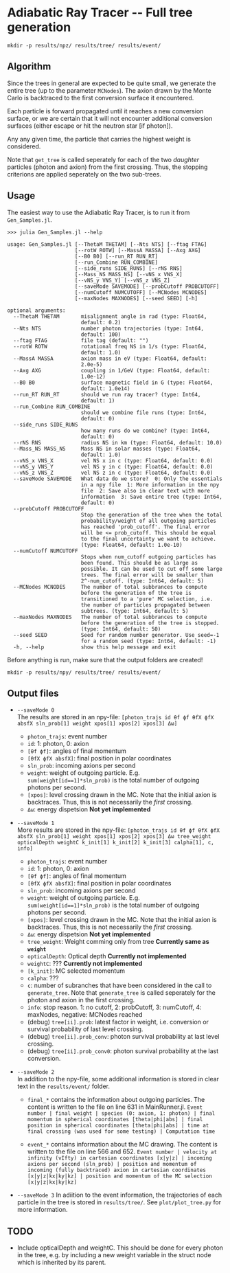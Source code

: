 # Adiabatic Ray Tracer -- Full tree generation

```
mkdir -p results/npz/ results/tree/ results/event/
```

## Algorithm

Since the trees in general are expected to be quite small, we generate the
entire tree (up to the parameter `MCNodes`). 
The axion drawn by the Monte Carlo is backtraced to the first conversion
surface it encountered.

Each particle is forward propagated until it reaches a new conversion surface,
or we are certain that it will not encounter additional conversion surfaces
(either escape or hit the neutron star [if photon]).

Any any given time, the particle that carries the highest weight is considered.

Note that `get_tree` is called seperately for each of the two *daughter*
particles (photon and axion) from the first crossing. Thus, the stopping
criterions are applied seperately on the two sub-trees.

## Usage

The easiest way to use the Adiabatic Ray Tracer, is to run it from `Gen_Samples.jl`. 

```
>>> julia Gen_Samples.jl --help

usage: Gen_Samples.jl [--ThetaM THETAM] [--Nts NTS] [--ftag FTAG]
                      [--rotW ROTW] [--MassA MASSA] [--Axg AXG]
                      [--B0 B0] [--run_RT RUN_RT]
                      [--run_Combine RUN_COMBINE]
                      [--side_runs SIDE_RUNS] [--rNS RNS]
                      [--Mass_NS MASS_NS] [--vNS_x VNS_X]
                      [--vNS_y VNS_Y] [--vNS_z VNS_Z]
                      [--saveMode SAVEMODE] [--probCutoff PROBCUTOFF]
                      [--numCutoff NUMCUTOFF] [--MCNodes MCNODES]
                      [--maxNodes MAXNODES] [--seed SEED] [-h]

optional arguments:
  --ThetaM THETAM       misalignment angle in rad (type: Float64,
                        default: 0.2)
  --Nts NTS             number photon trajectories (type: Int64,
                        default: 100)
  --ftag FTAG           file tag (default: "")
  --rotW ROTW           rotational freq NS in 1/s (type: Float64,
                        default: 1.0)
  --MassA MASSA         axion mass in eV (type: Float64, default:
                        2.0e-5)
  --Axg AXG             coupling in 1/GeV (type: Float64, default:
                        1.0e-12)
  --B0 B0               surface magnetic field in G (type: Float64,
                        default: 1.0e14)
  --run_RT RUN_RT       should we run ray tracer? (type: Int64,
                        default: 1)
  --run_Combine RUN_COMBINE
                        should we combine file runs (type: Int64,
                        default: 0)
  --side_runs SIDE_RUNS
                        how many runs do we combine? (type: Int64,
                        default: 0)
  --rNS RNS             radius NS in km (type: Float64, default: 10.0)
  --Mass_NS MASS_NS     Mass NS in solar masses (type: Float64,
                        default: 1.0)
  --vNS_x VNS_X         vel NS x in c (type: Float64, default: 0.0)
  --vNS_y VNS_Y         vel NS y in c (type: Float64, default: 0.0)
  --vNS_z VNS_Z         vel NS z in c (type: Float64, default: 0.0)
  --saveMode SAVEMODE   What data do we store?  0: Only the essentials
                        in a npy file  1: More information in the npy
                        file  2: Save also in clear text with more
                        information  3: Save entire tree (type: Int64,
                        default: 0)
  --probCutoff PROBCUTOFF
                        Stop the generation of the tree when the total
                        probability/weight of all outgoing particles
                        has reached 'prob_cutoff'. The final error
                        will be <= prob_cutoff. This should be equal
                        to the final uncertainty we want to achieve.
                        (type: Float64, default: 1.0e-10)
  --numCutoff NUMCUTOFF
                        Stops when num_cutoff outgoing particles has
                        been found. This should be as large as
                        possible. It can be used to cut off some large
                        trees. The final error will be smaller than
                        2^-num_cutoff. (type: Int64, default: 5)
  --MCNodes MCNODES     The number of total subbrances to compute
                        before the generation of the tree is
                        transitioned to a 'pure' MC selection, i.e.
                        the number of particles propagated between
                        subtrees. (type: Int64, default: 5)
  --maxNodes MAXNODES   The number of total subbrances to compute
                        before the generation of the tree is stopped.
                        (type: Int64, default: 50)
  --seed SEED           Seed for random number generator. Use seed=-1
                        for a random seed (type: Int64, default: -1)
  -h, --help            show this help message and exit
```

Before anything is run, make sure that the output folders are created!

```
mkdir -p results/npy/ results/tree/ results/event/
```

## Output files

* `--saveMode 0`  
    The results are stored in an npy-file: 
    `[photon_trajs id θf ϕf θfX ϕfX absfX sln_prob[1] weight xpos[1] xpos[2] xpos[3] Δω]`
    + `photon_trajs`: event number
    + `id`: 1: photon, 0: axion  
    + `[θf ϕf]`: angles of final momentum  
    + `[θfX ϕfX absfX]`: final position in polar coordinates  
    + `sln_prob`: incoming axions per second  
    + `weight`: weight of outgoing particle. E.g. `sum(weight[id==1]*sln_prob)` is the total number of outgoing photons per second.  
    + `[xpos]`: level crossing drawn in the MC. Note that the initial axion is backtraces. Thus, this is not necessarily the *first*   crossing.
    + `Δω`: energy dispetsion **Not yet implemented**

* `--saveMode 1`  
    More results are stored in the npy-file:
    `[photon_trajs id θf ϕf θfX ϕfX absfX sln_prob[1] weight xpos[1] xpos[2] xpos[3] Δω tree_weight opticalDepth weightC k_init[1] k_init[2] k_init[3] calpha[1], c, info]`
    + `photon_trajs`: event number
    + `id`: 1: photon, 0: axion  
    + `[θf ϕf]`: angles of final momentum  
    + `[θfX ϕfX absfX]`: final position in polar coordinates  
    + `sln_prob`: incoming axions per second  
    + `weight`: weight of outgoing particle. E.g. `sum(weight[id==1]*sln_prob)` is the total number of outgoing photons per second.  
    + `[xpos]`: level crossing drawn in the MC. Note that the initial axion is backtraces. Thus, this is not necessarily the *first*   crossing.
    + `Δω`: energy dispetsion **Not yet implemented**
    + `tree_weight`: Weight comming only from tree **Currently same as `weight`**
    + `opticalDepth`: Optical depth **Currently not implemented**
    + `weightC`: ??? **Currently not implemented**
    + `[k_init]`: MC selected momentum
    + `calpha`: ???
    + `c`: number of subranches that have been considered in the call to `generate_tree`. Note that `generate_tree` is called seperately for the photon and axion in the first crossing.
    + `info`: stop reason. 1: no cutoff, 2: probCutoff, 3: numCutoff, 4: maxNodes, negative: MCNodes reached
    + (debug) `tree[ii].prob`: latest factor in weight, i.e. conversion or survival probability of last level crossing.
    + (debug) `tree[ii].prob_conv`: photon survival probability at last level crossing.
    + (debug) `tree[ii].prob_conv0`: photon survival probability at the last conversion.


* `--saveMode 2`  
    In addition to the npy-file, some additional information is stored in clear text in the `results/event/` folder.  
    + `final_*` contains the information about outgoing particles. The content
    is written to the file on line 631 in MainRunner.jl.
    `Event number | final weight | species (0: axion, 1: photon) | final momentum in spherical coordinates [theta|phi|abs] | final position in spherical coordinates [theta|phi|abs] | time at final crossing (was used for some testing) | Computation time`

    + `event_*` contains information about the MC drawing. The content is written to the file on line 566 and 652.
    `Event number | velocity at infinity (vIfty) in cartesian coordinates [x|y|z] | incoming axions per second (sln_prob) | position and momentum of incoming (fully backtraced) axion in cartesian coordinates [x|y|z|kx|ky|kz] | position and momentum of the MC selection [x|y|z|kx|ky|kz]`


* `--saveMode 3`
    In adiition to the event information, the trajectories of each particle in the tree is stored in `results/tree/`. See `plot/plot_tree.py` for more information.

## TODO
- Include opticalDepth and weightC. This should be done for every photon in the tree, e.g. by including a new weight variable in the struct node which is inherited by its parent.
